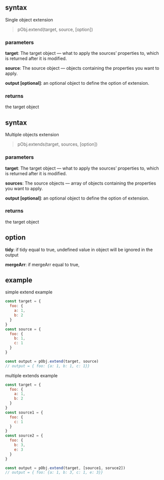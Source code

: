 ## syntax
Single object extension
> pObj.extend(target, source, [option])

### parameters
__target__: The target object — what to apply the sources’ properties to, which is returned after it is modified.

__source__: The source object — objects containing the properties you want to apply.

__output [optional]__: an optional object to define the option of extension.

### returns
the target object

## syntax
Multiple objects extension
> pObj.extends(target, sources, [option])

### parameters
__target__: The target object — what to apply the sources’ properties to, which is returned after it is modified.

__sources__: The source objects — array of objects containing the properties you want to apply.

__output [optional]__: an optional object to define the option of extension.

### returns
the target object

## option
__tidy__: if tidy equal to true, undefined value in object will be ignored in the output

__mergeArr__: if mergeArr equal to true, 

## example
simple extend example
```js
const target = {
  foo: {
    a: 1,
    b: 2
  }
}
const source = {
  foo: {
    b: 1,
    c: 1
  }
}

const output = pObj.extend(target, source)
// output = { foo: {a: 1, b: 1, c: 1}}
```

multiple extends example
```js
const target = {
  foo: {
    a: 1,
    b: 2
  }
}
const source1 = {
  foo: {
    c: 1
  }
}
const source2 = {
  foo: {
    b: 3,
    e: 3
  }
}

const output = pObj.extend(target, [source1, soruce2])
// output = { foo: {a: 1, b: 3, c: 1, e: 3}}
```
